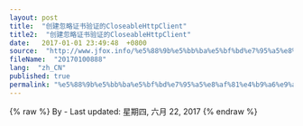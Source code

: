 ```yaml
---
layout: post
title:  "创建忽略证书验证的CloseableHttpClient"
title2:  "创建忽略证书验证的CloseableHttpClient"
date:   2017-01-01 23:49:48  +0800
source:  "http://www.jfox.info/%e5%88%9b%e5%bb%ba%e5%bf%bd%e7%95%a5%e8%af%81%e4%b9%a6%e9%aa%8c%e8%af%81%e7%9a%84closeablehttpclient.html"
fileName:  "20170100888"
lang:  "zh_CN"
published: true
permalink: "%e5%88%9b%e5%bb%ba%e5%bf%bd%e7%95%a5%e8%af%81%e4%b9%a6%e9%aa%8c%e8%af%81%e7%9a%84closeablehttpclient.html"
---
```

{% raw %}
By  - Last updated: 星期四, 六月 22, 2017
{% endraw %}
